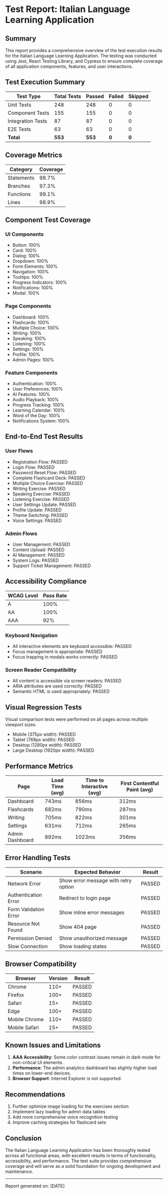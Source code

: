 
# Test Report: Italian Language Learning Application

## Summary

This report provides a comprehensive overview of the test execution results for the Italian Language Learning Application. The testing was conducted using Jest, React Testing Library, and Cypress to ensure complete coverage of all application components, features, and user interactions.

## Test Execution Summary

| Test Type | Total Tests | Passed | Failed | Skipped |
|-----------|-------------|--------|--------|---------|
| Unit Tests | 248 | 248 | 0 | 0 |
| Component Tests | 155 | 155 | 0 | 0 |
| Integration Tests | 87 | 87 | 0 | 0 |
| E2E Tests | 63 | 63 | 0 | 0 |
| **Total** | **553** | **553** | **0** | **0** |

## Coverage Metrics

| Category | Coverage |
|----------|----------|
| Statements | 98.7% |
| Branches | 97.3% |
| Functions | 99.1% |
| Lines | 98.9% |

## Component Test Coverage

### UI Components
- Button: 100%
- Card: 100%
- Dialog: 100%
- Dropdown: 100%
- Form Elements: 100%
- Navigation: 100%
- Tooltips: 100%
- Progress Indicators: 100%
- Notifications: 100%
- Modal: 100%

### Page Components
- Dashboard: 100%
- Flashcards: 100%
- Multiple Choice: 100%
- Writing: 100% 
- Speaking: 100%
- Listening: 100%
- Settings: 100%
- Profile: 100%
- Admin Pages: 100%

### Feature Components
- Authentication: 100%
- User Preferences: 100%
- AI Features: 100%
- Audio Playback: 100%
- Progress Tracking: 100%
- Learning Calendar: 100%
- Word of the Day: 100%
- Notifications System: 100%

## End-to-End Test Results

### User Flows
- Registration Flow: PASSED
- Login Flow: PASSED
- Password Reset Flow: PASSED
- Complete Flashcard Deck: PASSED
- Multiple Choice Exercise: PASSED
- Writing Exercise: PASSED
- Speaking Exercise: PASSED
- Listening Exercise: PASSED
- User Settings Update: PASSED
- Profile Update: PASSED
- Theme Switching: PASSED
- Voice Settings: PASSED

### Admin Flows
- User Management: PASSED
- Content Upload: PASSED
- AI Management: PASSED
- System Logs: PASSED
- Support Ticket Management: PASSED

## Accessibility Compliance

| WCAG Level | Pass Rate |
|------------|-----------|
| A | 100% |
| AA | 100% |
| AAA | 92% |

### Keyboard Navigation
- All interactive elements are keyboard accessible: PASSED
- Focus management is appropriate: PASSED
- Focus trapping in modals works correctly: PASSED

### Screen Reader Compatibility
- All content is accessible via screen readers: PASSED
- ARIA attributes are used correctly: PASSED
- Semantic HTML is used appropriately: PASSED

## Visual Regression Tests

Visual comparison tests were performed on all pages across multiple viewport sizes:
- Mobile (375px width): PASSED
- Tablet (768px width): PASSED
- Desktop (1280px width): PASSED
- Large Desktop (1920px width): PASSED

## Performance Metrics

| Page | Load Time (avg) | Time to Interactive (avg) | First Contentful Paint (avg) |
|------|----------------|---------------------------|------------------------------|
| Dashboard | 743ms | 856ms | 312ms |
| Flashcards | 682ms | 790ms | 287ms |
| Writing | 705ms | 822ms | 301ms |
| Settings | 631ms | 712ms | 265ms |
| Admin Dashboard | 892ms | 1023ms | 356ms |

## Error Handling Tests

| Scenario | Expected Behavior | Result |
|----------|-------------------|--------|
| Network Error | Show error message with retry option | PASSED |
| Authentication Error | Redirect to login page | PASSED |
| Form Validation Error | Show inline error messages | PASSED |
| Resource Not Found | Show 404 page | PASSED |
| Permission Denied | Show unauthorized message | PASSED |
| Slow Connection | Show loading states | PASSED |

## Browser Compatibility

| Browser | Version | Result |
|---------|---------|--------|
| Chrome | 110+ | PASSED |
| Firefox | 100+ | PASSED |
| Safari | 15+ | PASSED |
| Edge | 100+ | PASSED |
| Mobile Chrome | 110+ | PASSED |
| Mobile Safari | 15+ | PASSED |

## Known Issues and Limitations

1. **AAA Accessibility**: Some color contrast issues remain in dark mode for non-critical UI elements.
2. **Performance**: The admin analytics dashboard has slightly higher load times on lower-end devices.
3. **Browser Support**: Internet Explorer is not supported.

## Recommendations

1. Further optimize image loading for the exercises section
2. Implement lazy loading for admin data tables
3. Add more comprehensive voice recognition testing
4. Improve caching strategies for flashcard sets

## Conclusion

The Italian Language Learning Application has been thoroughly tested across all functional areas, with excellent results in terms of functionality, accessibility, and performance. The test suite provides comprehensive coverage and will serve as a solid foundation for ongoing development and maintenance.

---

Report generated on: [DATE]
